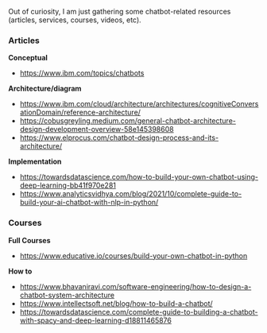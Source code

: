 Out of curiosity, I am just gathering some chatbot-related resources (articles, services, courses, videos, etc). 


### Articles 
**Conceptual**
- https://www.ibm.com/topics/chatbots

**Architecture/diagram**
- https://www.ibm.com/cloud/architecture/architectures/cognitiveConversationDomain/reference-architecture/
- https://cobusgreyling.medium.com/general-chatbot-architecture-design-development-overview-58e145398608
- https://www.elprocus.com/chatbot-design-process-and-its-architecture/

**Implementation**
- https://towardsdatascience.com/how-to-build-your-own-chatbot-using-deep-learning-bb41f970e281
- https://www.analyticsvidhya.com/blog/2021/10/complete-guide-to-build-your-ai-chatbot-with-nlp-in-python/

### Courses
**Full Courses**
- https://www.educative.io/courses/build-your-own-chatbot-in-python

**How to**
- https://www.bhavaniravi.com/software-engineering/how-to-design-a-chatbot-system-architecture
- https://www.intellectsoft.net/blog/how-to-build-a-chatbot/
- https://towardsdatascience.com/complete-guide-to-building-a-chatbot-with-spacy-and-deep-learning-d18811465876
